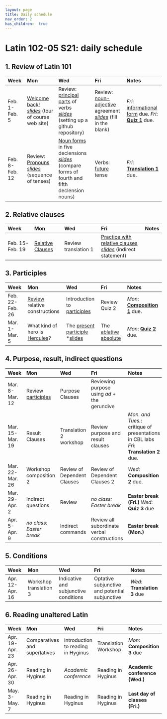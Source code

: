 ```yaml
---
layout: page
title: Daily schedule
nav_order: 2
has_children:  true
---
```


# Latin 102-05 S21: daily schedule


## 1. Review of Latin 101

| Week | Mon     |  Wed     |  Fri     | Notes |
| :------------- | :------------- |:------------- | :-------------| :-------------|
|Feb. 1-Feb. 5 | [Welcome back!](../assignments/welcomeback/) <br/> *[slides](../assignments/welcomeback/sitetour.pdf)* (tour of course web site) | Review: [principal parts](../assignments/verbs/) of verbs <br/> *[slides](../assignments/verbs/ghrepo.pdf)* (setting up a github repository)| Review: [noun-adjective](../assignments/substantives/)  agreement <br/> *[slides](../assignments/substantives/nounreview.pdf)* (fill in the blank) |     *Fri*: [informational form](../checklist/infoform/) due. *Fri*: [**Quiz 1**](../checklist/quiz1/) due. |
|Feb. 8-Feb. 12 | Review: [Pronouns](../assignments/pronouns/) <br/> *[slides](../assignments/pronouns/sot.pdf)* (sequence of tenses) | [Noun forms](../assignments/5declensions/) in five declensions  <br/> *[slides](../assignments/5declensions/cfdecls4-5.pdf)* (compare forms of fourth and fifth declension nouns)| Verbs: [future](../assignments/future/) tense |     *Fri*: **[Translation 1](../checklist/translation1/)** due. |


## 2. Relative clauses

| Week | Mon     |  Wed     |  Fri     | Notes |
| :------------- | :------------- |:------------- | :-------------| :-------------|
|Feb. 15-Feb. 19 | [Relative Clauses](../assignments/relative1/) | Review translation 1| [Practice with relative clauses](../assignments/relative2/)  <br/> *[slides](../assignments/relative2/indirectstatement.pdf)* (indirect statement) |      |


## 3. Participles

| Week | Mon     |  Wed     |  Fri     | Notes |
| :------------- | :------------- |:------------- | :-------------| :-------------|
|Feb. 22-Feb. 26 | [Review](../assignments/relative3/) relative constructions | Introduction to [participles](../assignments/participles1/)| Review Quiz 2 |     *Mon*: **[Composition 1](../checklist/composition1/)** due. |
|Mar. 1-Mar. 5 | What kind of hero is [Hercules](../assignments/hercules/)? | The [present participle](../assignments/presentparticiple/) <br/> *[slides](../assignments/presentparticiple/absolute.pdf)| The [ablative absolute](../assignments/absolute/) |     *Mon*: **[Quiz 2](../checklist/quiz2/)** due. |


## 4. Purpose, result, indirect questions

| Week | Mon     |  Wed     |  Fri     | Notes |
| :------------- | :------------- |:------------- | :-------------| :-------------|
|Mar. 8-Mar. 12 | Review [participles](../assignments/wkshoptrans2/) | Purpose Clauses| Reviewing purpose using *ad* + the gerundive |      |
|Mar. 15-Mar. 19 | Result Clauses | Translation 2 workshop| Review purpose and result clauses |     *Mon. and Tues.*: critique of presentations in CBL labs *Fri*: **Translation 2** due. |
|Mar. 22-Mar. 26 | Workshop composition 2 | Review of Dependent Clauses| Review of Dependent Clauses 2 |     *Wed*: **Composition 2** due. |
|Mar. 29-Apr. 2 | Indirect questions | Review| *no class: Easter break* |   **Easter break (Fri.)**  *Wed*: **Quiz 3** due |
|Apr. 5-Apr. 9 | *no class: Easter break* | Indirect commands| Review all subordinate verbal constructions |   **Easter break (Mon.)**   |


## 5. Conditions

| Week | Mon     |  Wed     |  Fri     | Notes |
| :------------- | :------------- |:------------- | :-------------| :-------------|
|Apr. 12-Apr. 16 | Workshop translation 3 | Indicative and subjunctive conditions| Optative subjunctive and potential subjunctive |     *Wed*: **Translation 3** due |


## 6. Reading unaltered Latin

| Week | Mon     |  Wed     |  Fri     | Notes |
| :------------- | :------------- |:------------- | :-------------| :-------------|
|Apr. 19-Apr. 23 | Comparatives and superlatives | Introduction to reading in Hyginus| Translation Workshop |     *Mon*: **Composition 3** due |
|Apr. 26-Apr. 30 | Reading in Hyginus | *Academic conference*| Reading in Hyginus |   **Academic conference (Wed.)**   |
|May. 3-May. 7 | Reading in Hyginus | Reading in Hyginus| Reading in Hyginus |   **Last day of classes (Fri.)**   |

